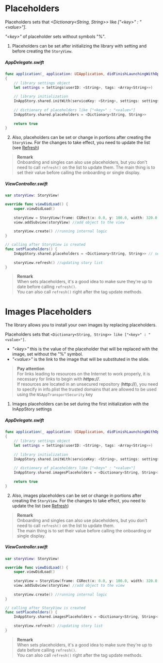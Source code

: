 # Placeholders

Placeholders sets that *\<Dictionary\<String, String>>* like *["\<key>" : "\<value>"]*.

*"\<key>"* of placeholder sets without symbols "%".

1) Placeholders can be set after initializing the library with setting and before creating the `StoryView`.

##### AppDelegate.swift
```swift
func application(_ application: UIApplication, didFinishLaunchingWithOptions launchOptions: [UIApplication.LaunchOptionsKey: Any]?) -> Bool
{
    // library settings object
    let settings = Settings(userID: <String>, tags: <Array<String>>)
    
    // library initialization
    InAppStory.shared.initWith(serviceKey: <String>, settings: settings)
    
    // dictionary of placeholders like ["<key>" : "<value>"]
    InAppStory.shared.placeholders = <Dictionary<String, String>>
    
    return true
}
```

2) Also, placeholders can be set or change in portions after creating the `StoryView`. For the changes to take effect, you need to update the list (see [Refresh](Refresh.md))

> **Remark**  
> Onboarding and singles can also use placeholders, but you don't need to call `refresh()` on the list to update them. The main thing is to set their value before calling the onboarding or single display.

##### ViewController.swift
```swift
var storyView: StoryView!

override func viewDidLoad() {
    super.viewDidLoad()
        
    storyView = StoryView(frame: CGRect(x: 0.0, y: 100.0, width: 320.0, height: 160.0)) //initialize StoryView
    view.addSubview(storyView) //add object to the view
    
    storyView.create() //running internal logic
}

// calling after StoryView is created
func setPlaceholders() {
    InAppStory.shared.placeholders = <Dictionary<String, String>> // set placeholders values
    
    storyView.refresh() //updating story list
}
```
> **Remark**  
> When sets placeholders, it's a good idea to make sure they're up to date before calling `refresh()`.  
> You can also call `refresh()` right after the tag update methods.


# Images Placeholders

The library allows you to install your own images by replacing placeholders.

Placeholders sets that `<Dictionary<String, String>> like ["<key>" : "<value>"]`.

* *"\<key\>"* this is the value of the placeholder that will be replaced with the image, set without the "%" symbol. 
* *"\<value\>"* is the link to the image that will be substituted in the slide.

> **Pay attention**  
> For links leading to resources on the Internet to work properly, it is necessary for links to begin with ***https://***.  
> If resources are located in an unsecured repository (**http://**), you need to specify in info.plist the trusted domains that are allowed to be used using the `NSAppTransportSecurity` key

1) Images placeholders can be set during the first initialization with the InAppStory settings

##### AppDelegate.swift
```swift
func application(_ application: UIApplication, didFinishLaunchingWithOptions launchOptions: [UIApplication.LaunchOptionsKey: Any]?) -> Bool
{
    // library settings object
    let settings = Settings(userID: <String>, tags: <Array<String>>)
    
    // library initialization
    InAppStory.shared.initWith(serviceKey: <String>, settings: settings)
    
    // dictionary of placeholders like ["<key>" : "<value>"]
    InAppStory.shared.imagesPlaceholders = <Dictionary<String, String>>
    
    return true
}
```

2) Also, images placeholders can be set or change in portions after creating the `StoryView`. For the changes to take effect, you need to update the list (see [Refresh](Refresh.md))

> **Remark**  
> Onboarding and singles can also use placeholders, but you don't need to call `refresh()` on the list to update them.  
> The main thing is to set their value before calling the onboarding or single display.

##### ViewController.swift
```swift
var storyView: StoryView!

override func viewDidLoad() {
    super.viewDidLoad()
        
    storyView = StoryView(frame: CGRect(x: 0.0, y: 100.0, width: 320.0, height: 160.0)) //initialize StoryView
    view.addSubview(storyView) //add object to the view
    
    storyView.create() //running internal logic
}

// calling after StoryView is created
func setPlaceholders() {
    InAppStory.shared.imagesPlaceholders = <Dictionary<String, String>> // set placeholders values
    
    storyView.refresh() //updating story list
}
```
> **Remark**  
> When sets placeholders, it's a good idea to make sure they're up to date before calling `refresh()`.  
> You can also call `refresh()` right after the tag update methods.